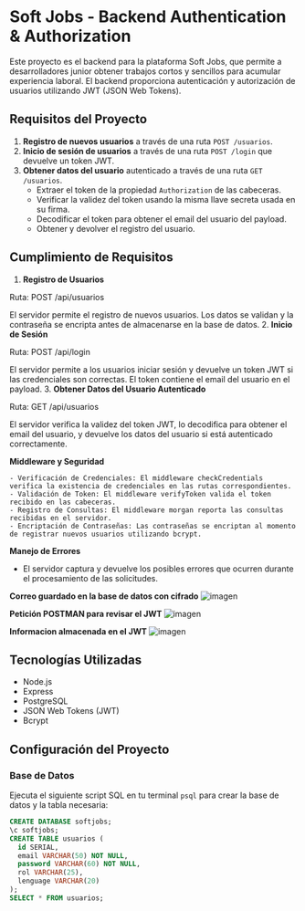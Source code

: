 # Soft Jobs - Backend Authentication & Authorization

Este proyecto es el backend para la plataforma Soft Jobs, que permite a desarrolladores junior obtener trabajos cortos y sencillos para acumular experiencia laboral. El backend proporciona autenticación y autorización de usuarios utilizando JWT (JSON Web Tokens).

## Requisitos del Proyecto

1. **Registro de nuevos usuarios** a través de una ruta `POST /usuarios`.
2. **Inicio de sesión de usuarios** a través de una ruta `POST /login` que devuelve un token JWT.
3. **Obtener datos del usuario** autenticado a través de una ruta `GET /usuarios`.
   - Extraer el token de la propiedad `Authorization` de las cabeceras.
   - Verificar la validez del token usando la misma llave secreta usada en su firma.
   - Decodificar el token para obtener el email del usuario del payload.
   - Obtener y devolver el registro del usuario.

## Cumplimiento de Requisitos
1. **Registro de Usuarios**

Ruta: POST /api/usuarios

El servidor permite el registro de nuevos usuarios. Los datos se validan y la contraseña se encripta antes de almacenarse en la base de datos.
2. **Inicio de Sesión**

Ruta: POST /api/login

El servidor permite a los usuarios iniciar sesión y devuelve un token JWT si las credenciales son correctas. El token contiene el email del usuario en el payload.
3. **Obtener Datos del Usuario Autenticado**

Ruta: GET /api/usuarios

El servidor verifica la validez del token JWT, lo decodifica para obtener el email del usuario, y devuelve los datos del usuario si está autenticado correctamente.

**Middleware y Seguridad**

    - Verificación de Credenciales: El middleware checkCredentials verifica la existencia de credenciales en las rutas correspondientes.
    - Validación de Token: El middleware verifyToken valida el token recibido en las cabeceras.
    - Registro de Consultas: El middleware morgan reporta las consultas recibidas en el servidor.
    - Encriptación de Contraseñas: Las contraseñas se encriptan al momento de registrar nuevos usuarios utilizando bcrypt.

**Manejo de Errores**

- El servidor captura y devuelve los posibles errores que ocurren durante el procesamiento de las solicitudes.

**Correo guardado en la base de datos con cifrado**
![imagen](https://github.com/NicoOrregoOlguin/Soft-Jobs-Backend-Authentication-Authorization/assets/113557666/297b294d-f86e-4fc2-b019-631aa7b7db25)

**Petición POSTMAN para revisar el JWT**
![imagen](https://github.com/NicoOrregoOlguin/Soft-Jobs-Backend-Authentication-Authorization/assets/113557666/f2264486-411a-471e-b6d1-da5567672507)


**Informacion almacenada en el JWT**
![imagen](https://github.com/NicoOrregoOlguin/Soft-Jobs-Backend-Authentication-Authorization/assets/113557666/2f76a5fc-5c74-4758-ac91-97d6ea3edfcb)


## Tecnologías Utilizadas

- Node.js
- Express
- PostgreSQL
- JSON Web Tokens (JWT)
- Bcrypt

## Configuración del Proyecto

### Base de Datos

Ejecuta el siguiente script SQL en tu terminal `psql` para crear la base de datos y la tabla necesaria:

```sql
CREATE DATABASE softjobs;
\c softjobs;
CREATE TABLE usuarios (
  id SERIAL, 
  email VARCHAR(50) NOT NULL, 
  password VARCHAR(60) NOT NULL, 
  rol VARCHAR(25), 
  lenguage VARCHAR(20)
);
SELECT * FROM usuarios;
